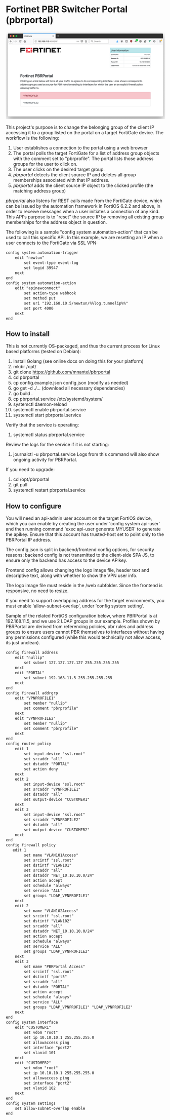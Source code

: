 # Fortinet PBR Switcher Portal (pbrportal)

![screenshot](https://raw.githubusercontent.com/mnantel/pbrportal/master/pbrportal.png)

This project's purpose is to change the belonging group of the client IP accessing it to a group listed on the portal on a target FortiGate device. The workflow is the following:

1. User establishes a connection to the portal using a web browser
1. The portal polls the target FortiGate for a list of address group objects with the comment set to "pbrprofile". The portal lists those address groups for the user to click on.
1. The user clicks on the desired target group.
1. *pbrportal* detects the client source IP and deletes all group memberships associated with that IP address.
1. *pbrportal* adds the client source IP object to the clicked profile (the matching address group)

*pbrportal* also listens for REST calls made from the FortiGate device, which can be issued by the automation framework in FortiOS 6.2.2 and above, in order to receive messages when a user initiates a connection of any kind. This API's purpose is to "reset" the source IP by removing all existing group memberships for the address object in question.

The following is a sample "config system automation-action" that can be used to call this specific API. In this example, we are resetting an IP when a user connects to the FortiGate via SSL VPN:

```
config system automation-trigger
    edit "newtun"
        set event-type event-log
        set logid 39947
    next
end
config system automation-action
    edit "apinewconnect"
        set action-type webhook
        set method put
        set uri "192.168.10.5/newtun/%%log.tunnelip%%"
        set port 4000
    next
end
```

## How to install

This is not currently OS-packaged, and thus the current process for Linux based platforms (tested on Debian):
1. Install Golang (see online docs on doing this for your platform)
1. mkdir /opt/
1. git clone https://github.com/mnantel/pbrportal
1. cd pbrportal
1. cp config.example.json config.json (modify as needed)
1. go get -d ./... (download all necessary dependancies)
1. go build .
1. cp pbrportal.service /etc/systemd/system/
1. systemctl daemon-reload
1. systemctl enable pbrportal.service
1. systemctl start pbrportal.service

Verify that the service is operating:
1. systemctl status pbrportal.service

Review the logs for the service if it is not starting:
1. journalctl -u pbrportal.service
Logs from this command will also show ongoing activity for PBRPortal.

If you need to upgrade:
1. cd /opt/pbrportal
1. git pull
1. systemctl restart pbrportal.service

## How to configure

You will need an api-admin user account on the target FortiOS device, which you can enable by creating the user under 'config system api-user' and then running command 'exec api-user generate MYUSER' to generate the apikey. Ensure that this account has trusted-host set to point only to the PBRPortal IP address.

The config.json is split in backend/frontend config options, for security reasons: backend config is not transmitted to the client-side SPA JS, to ensure only the backend has access to the device APIkey.

Frontend config allows changing the logo image file, header text and descriptive text, along with whether to show the VPN user info.

The logo image file must reside in the /web subfolder. Since the frontend is responsive, no need to resize.

If you need to support overlapping address for the target environments, you must enable 'allow-subnet-overlap', under 'config system setting'.

Sample of the related FortiOS configuration below, where PBRPortal is at 192.168.11.5, and we use 2 LDAP groups in our example. Profiles shown by PBRPortal are derived from referencing policies, pbr rules and address groups to ensure users cannot PBR themselves to interfaces without having any permissions configured (while this would technically not allow access, its just unclean).

```
config firewall address
    edit "nullip"
        set subnet 127.127.127.127 255.255.255.255
    next
    edit "PORTAL"
        set subnet 192.168.11.5 255.255.255.255
    next
end
config firewall addrgrp
    edit "VPNPROFILE1"
        set member "nullip" 
        set comment "pbrprofile"
    next
    edit "VPNPROFILE2"
        set member "nullip"
        set comment "pbrprofile"
    next
end
config router policy
    edit 1
        set input-device "ssl.root"
        set srcaddr "all"
        set dstaddr "PORTAL"
        set action deny
    next
    edit 2
        set input-device "ssl.root"
        set srcaddr "VPNPROFILE1"
        set dstaddr "all"
        set output-device "CUSTOMER1"
    next
    edit 3
        set input-device "ssl.root"
        set srcaddr "VPNPROFILE2"
        set dstaddr "all"
        set output-device "CUSTOMER2"
    next
end
config firewall policy
   edit 1
        set name "VLAN101Access"
        set srcintf "ssl.root"
        set dstintf "VLAN101"
        set srcaddr "all"
        set dstaddr "NET_10.10.10.0/24"
        set action accept
        set schedule "always"
        set service "ALL"
        set groups "LDAP_VPNPROFILE1"
    next
    edit 2
        set name "VLAN102Access"
        set srcintf "ssl.root"
        set dstintf "VLAN102"
        set srcaddr "all"
        set dstaddr "NET_10.10.10.0/24"
        set action accept
        set schedule "always"
        set service "ALL"
        set groups "LDAP_VPNPROFILE2"
    next
    edit 3
        set name "PBRPortal Access"
        set srcintf "ssl.root"
        set dstintf "port5"
        set srcaddr "all"
        set dstaddr "PORTAL"
        set action accept
        set schedule "always"
        set service "ALL"
        set groups "LDAP_VPNPROFILE1" "LDAP_VPNPROFILE2"
    next
end
config system interface
    edit "CUSTOMER1"
        set vdom "root"
        set ip 10.10.10.1 255.255.255.0
        set allowaccess ping
        set interface "port2"
        set vlanid 101
    next
    edit "CUSTOMER2"
        set vdom "root"
        set ip 10.10.10.1 255.255.255.0
        set allowaccess ping
        set interface "port2"
        set vlanid 102
    next
end
config system settings
    set allow-subnet-overlap enable
end
```